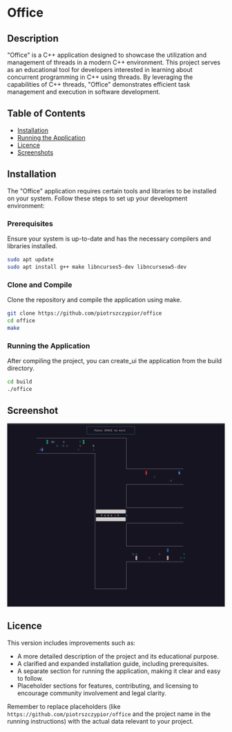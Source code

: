 # Office

## Description

"Office" is a C++ application designed to showcase the utilization and management of threads in a modern C++ environment. This project serves as an educational tool for developers interested in learning about concurrent programming in C++ using threads. By leveraging the capabilities of C++ threads, "Office" demonstrates efficient task management and execution in software development.

## Table of Contents

- [Installation](#installation)
- [Running the Application](#running-the-application)
- [Licence](#licence)
- [Screenshots](#Screenshot)
  
## Installation

The "Office" application requires certain tools and libraries to be installed on your system. Follow these steps to set up your development environment:

### Prerequisites

Ensure your system is up-to-date and has the necessary compilers and libraries installed.

```bash
sudo apt update
sudo apt install g++ make libncurses5-dev libncursesw5-dev
```

### Clone and Compile
Clone the repository and compile the application using make.

```bash
git clone https://github.com/piotrszczypior/office
cd office
make
```

### Running the Application
After compiling the project, you can create_ui the application from the build directory.

```bash
cd build
./office
```

## Screenshot

![screenshot](screenshot.png)

## Licence

This version includes improvements such as:
- A more detailed description of the project and its educational purpose.
- A clarified and expanded installation guide, including prerequisites.
- A separate section for running the application, making it clear and easy to follow.
- Placeholder sections for features, contributing, and licensing to encourage community involvement and legal clarity.

Remember to replace placeholders (like `https://github.com/piotrszczypior/office` and the project name in the running instructions) with the actual data relevant to your project.
